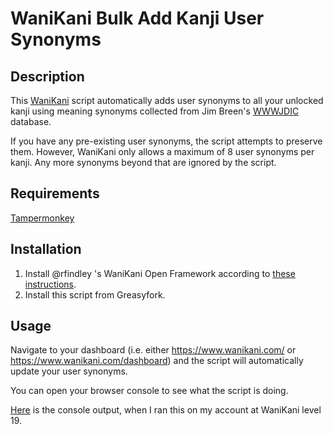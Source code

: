 # WaniKani Bulk Add Kanji User Synonyms

## Description

This [WaniKani](https://www.wanikani.com) script automatically adds user synonyms to all your unlocked kanji using meaning synonyms collected from Jim Breen's [WWWJDIC](http://nihongo.monash.edu/cgi-bin/wwwjdic) database.

If you have any pre-existing user synonyms, the script attempts to preserve them. However, WaniKani only allows a maximum of 8 user synonyms per kanji. Any more synonyms beyond that are ignored by the script.

## Requirements

[Tampermonkey](http://tampermonkey.net/)

## Installation

1. Install @rfindley 's WaniKani Open Framework according to [these instructions](https://github.com/rfindley/wanikani-open-framework#installation).
2. Install this script from Greasyfork.

##  Usage

Navigate to your dashboard (i.e. either <https://www.wanikani.com/> or <https://www.wanikani.com/dashboard>) and the script will automatically update your user synonyms.

You can open your browser console to see what the script is doing. 

[Here](https://github.com/normful/wanikani-bulk-add-kanji-user-synonyms/blob/master/output.txt) is the console output, when I ran this on my account at WaniKani level 19.
